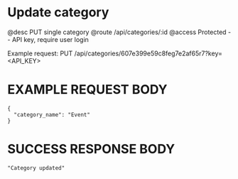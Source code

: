 # Update category
@desc PUT single category
@route /api/categories/:id
@access Protected -- API key, require user login

Example request: PUT /api/categories/607e399e59c8feg7e2af65r7?key=<API_KEY>

# EXAMPLE REQUEST BODY
```
{
  "category_name": "Event"
}
```

# SUCCESS RESPONSE BODY
```
"Category updated"
```